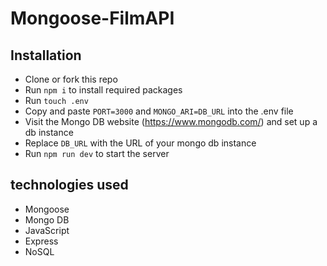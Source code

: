 # Mongoose-FilmAPI

## Installation

- Clone or fork this repo
- Run `npm i` to install required packages
- Run `touch .env`
- Copy and paste `PORT=3000` and `MONGO_ARI=DB_URL` into the .env file
- Visit the Mongo DB website (https://www.mongodb.com/) and set up a db instance
- Replace `DB_URL` with the URL of your mongo db instance
- Run `npm run dev` to start the server

## technologies used
- Mongoose 
- Mongo DB
- JavaScript
- Express
- NoSQL
